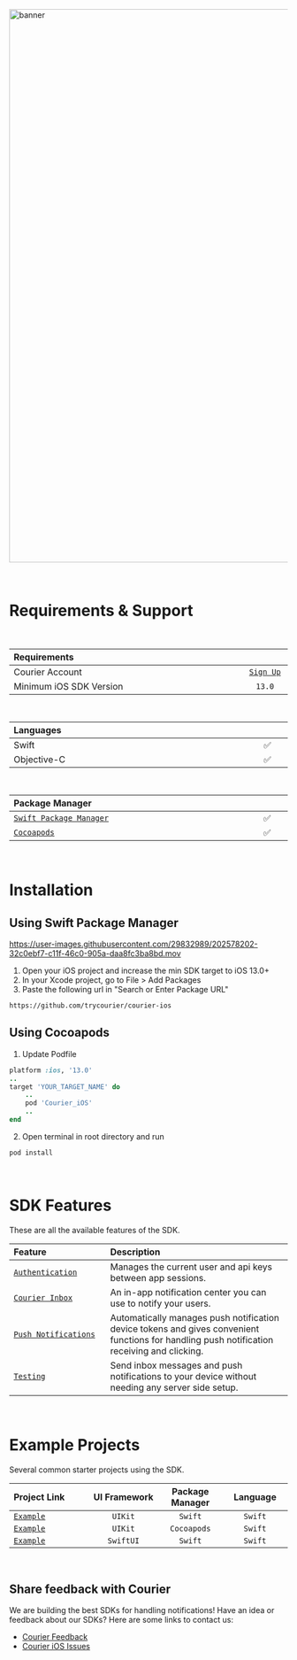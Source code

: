 <img width="1000" alt="banner" src="https://user-images.githubusercontent.com/6370613/228920880-76fe5786-1baf-4525-a9d8-9f8a669ae95b.png">

&emsp;

# Requirements & Support

&emsp;

<table>
    <thead>
        <tr>
            <th width="880px" align="left">Requirements</th>
            <th width="120px" align="center"></th>
        </tr>
    </thead>
    <tbody>
        <tr width="600px">
            <td align="left">Courier Account</td>
            <td align="center">
                <a href="https://app.courier.com/channels/courier">
                    <code>Sign Up</code>
                </a>
            </td>
        </tr>
        <tr width="600px">
            <td align="left">Minimum iOS SDK Version</td>
            <td align="center">
                <code>13.0</code>
            </td>
        </tr>
    </tbody>
</table>

&emsp;

<table>
    <thead>
        <tr>
            <th width="880px" align="left">Languages</th>
            <th width="120px" align="center"></th>
        </tr>
    </thead>
    <tbody>
        <tr width="600px">
            <td align="left">Swift</td>
            <td align="center">✅</td>
        </tr>
        <tr width="600px">
            <td align="left">Objective-C</td>
            <td align="center">✅</td>
        </tr>
    </tbody>
</table>

&emsp;

<table>
    <thead>
        <tr>
            <th width="880px" align="left">Package Manager</th>
            <th width="120px" align="center"></th>
        </tr>
    </thead>
    <tbody>
        <tr width="600px">
            <td align="left">
                <a href="https://github.com/trycourier/courier-ios/tree/feature/inbox-docs#using-swift-package-manager">
                    <code>Swift Package Manager</code>
                </a>
            </td>
            <td align="center">✅</td>
        </tr>
        <tr width="600px">
            <td align="left">
                <a href="https://github.com/trycourier/courier-ios/tree/feature/inbox-docs#using-cocoapods">
                    <code>Cocoapods</code>
                </a>
            </td>
            <td align="center">✅</td>
        </tr>
    </tbody>
</table>

&emsp;

# Installation

## Using Swift Package Manager

https://user-images.githubusercontent.com/29832989/202578202-32c0ebf7-c11f-46c0-905a-daa8fc3ba8bd.mov

1. Open your iOS project and increase the min SDK target to iOS 13.0+
2. In your Xcode project, go to File > Add Packages
3. Paste the following url in "Search or Enter Package URL"

```
https://github.com/trycourier/courier-ios
```

## Using Cocoapods
1. Update Podfile

```ruby
platform :ios, '13.0'
..
target 'YOUR_TARGET_NAME' do
    ..
    pod 'Courier_iOS'
    ..
end
```

2. Open terminal in root directory and run

```sh
pod install
```

&emsp;

# SDK Features

These are all the available features of the SDK.

<table>
    <thead>
        <tr>
            <th width="250px" align="left">Feature</th>
            <th width="750px" align="left">Description</th>
        </tr>
    </thead>
    <tbody>
        <tr width="600px">
            <td align="left">
                <a href="https://github.com/trycourier/courier-ios/blob/feature/inbox-docs/Docs/Authentication.md">
                    <code>Authentication</code>
                </a>
            </td>
            <td align="left">
                Manages the current user and api keys between app sessions.
            </td>
        </tr>
        <tr width="600px">
            <td align="left">
                <a href="https://github.com/trycourier/courier-ios/blob/feature/inbox-docs/Docs/Inbox.md">
                    <code>Courier Inbox</code>
                </a>
            </td>
            <td align="left">
                An in-app notification center you can use to notify your users.
            </td>
        </tr>
        <tr width="600px">
            <td align="left">
                <a href="https://github.com/trycourier/courier-ios/blob/feature/inbox-docs/Docs/PushNotifications.md">
                    <code>Push Notifications</code>
                </a>
            </td>
            <td align="left">
                Automatically manages push notification device tokens and gives convenient functions for handling push notification receiving and clicking.
            </td>
        </tr>
        <tr width="600px">
            <td align="left">
                <a href="https://github.com/trycourier/courier-ios/blob/feature/inbox-docs/Docs/Testing.md">
                    <code>Testing</code>
                </a>
            </td>
            <td align="left">
                Send inbox messages and push notifications to your device without needing any server side setup.
            </td>
        </tr>
    </tbody>
</table>

&emsp;

# Example Projects

Several common starter projects using the SDK.

<table>
    <thead>
        <tr>
            <th width="400px" align="left">Project Link</th>
            <th width="200px" align="center">UI Framework</th>
            <th width="200px" align="center">Package Manager</th>
            <th width="200px" align="center">Language</th>
        </tr>
    </thead>
    <tbody>
        <tr width="600px">
            <td align="left">
                <a href="https://github.com/trycourier/courier-ios/tree/feature/inbox-docs/Example">
                    <code>Example</code>
                </a>
            </td>
            <td align="center"><code>UIKit</code></td>
            <td align="center"><code>Swift</code></td>
            <td align="center"><code>Swift</code></td>
        </tr>
        <tr width="600px">
            <td align="left">
                <a href="https://github.com/trycourier/courier-ios/tree/feature/inbox-docs/Pod-Example">
                    <code>Example</code>
                </a>
            </td>
            <td align="center"><code>UIKit</code></td>
            <td align="center"><code>Cocoapods</code></td>
            <td align="center"><code>Swift</code></td>
        </tr>
        <tr width="600px">
            <td align="left">
                <a href="https://github.com/trycourier/courier-ios/tree/feature/inbox-docs/SwiftUI-Example">
                    <code>Example</code>
                </a>
            </td>
            <td align="center"><code>SwiftUI</code></td>
            <td align="center"><code>Swift</code></td>
            <td align="center"><code>Swift</code></td>
        </tr>
    </tbody>
</table>

&emsp;

## **Share feedback with Courier**

We are building the best SDKs for handling notifications! Have an idea or feedback about our SDKs? Here are some links to contact us:

- [Courier Feedback](https://feedback.courier.com/)
- [Courier iOS Issues](https://github.com/trycourier/courier-ios/issues)
